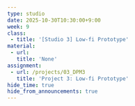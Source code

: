 ```yaml
---
type: studio
date: 2025-10-30T10:30:00+9:00
week: 9
class:
 - title: '[Studio 3] Low-fi Prototype'
material:
 - url: 
   title: 'None'
assignment:
 - url: /projects/03_DPM3
   title: 'Project 3: Low-fi Prototype'
hide_time: true
hide_from_announcements: true
---
```

